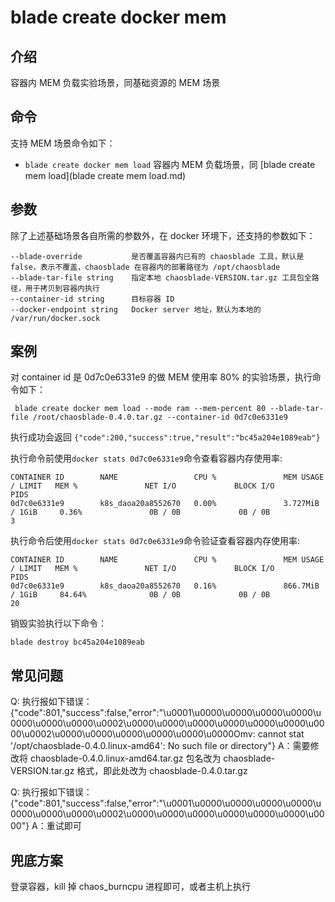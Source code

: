 # blade create docker mem

## 介绍
容器内 MEM 负载实验场景，同基础资源的 MEM 场景

## 命令
支持 MEM 场景命令如下：
* `blade create docker mem load` 容器内 MEM 负载场景，同 [blade create mem load](blade create mem load.md)

## 参数
除了上述基础场景各自所需的参数外，在 docker 环境下，还支持的参数如下：
```
--blade-override           是否覆盖容器内已有的 chaosblade 工具，默认是 false，表示不覆盖，chaosblade 在容器内的部署路径为 /opt/chaosblade
--blade-tar-file string    指定本地 chaosblade-VERSION.tar.gz 工具包全路径，用于拷贝到容器内执行
--container-id string      目标容器 ID
--docker-endpoint string   Docker server 地址，默认为本地的 /var/run/docker.sock
```

## 案例
对 container id 是 0d7c0e6331e9 的做 MEM 使用率 80% 的实验场景，执行命令如下：
```
 blade create docker mem load --mode ram --mem-percent 80 --blade-tar-file /root/chaosblade-0.4.0.tar.gz --container-id 0d7c0e6331e9
```

执行成功会返回 `{"code":200,"success":true,"result":"bc45a204e1089eab"}`

执行命令前使用```docker stats 0d7c0e6331e9```命令查看容器内存使用率:
```
CONTAINER ID        NAME                 CPU %               MEM USAGE / LIMIT   MEM %               NET I/O             BLOCK I/O           PIDS
0d7c0e6331e9        k8s_daoa20a8552670   0.00%               3.727MiB / 1GiB     0.36%               0B / 0B             0B / 0B             3
```

执行命令后使用```docker stats 0d7c0e6331e9```命令验证查看容器内存使用率:
```
CONTAINER ID        NAME                 CPU %               MEM USAGE / LIMIT   MEM %               NET I/O             BLOCK I/O           PIDS
0d7c0e6331e9        k8s_daoa20a8552670   0.16%               866.7MiB / 1GiB     84.64%              0B / 0B             0B / 0B             20
```

销毁实验执行以下命令：
```
blade destroy bc45a204e1089eab
```

## 常见问题
Q: 执行报如下错误：{"code":801,"success":false,"error":"\u0001\u0000\u0000\u0000\u0000\u0000\u0000\u0000\u0002\u0000\u0000\u0000\u0000\u0000\u0000\u0000\u0002\u0000\u0000\u0000\u0000\u0000\u0000Omv: cannot stat '/opt/chaosblade-0.4.0.linux-amd64': No such file or directory"}
A：需要修改将 chaosblade-0.4.0.linux-amd64.tar.gz 包名改为 chaosblade-VERSION.tar.gz 格式，即此处改为 chaosblade-0.4.0.tar.gz

Q: 执行报如下错误：
{"code":801,"success":false,"error":"\u0001\u0000\u0000\u0000\u0000\u0000\u0000\u0000\u0002\u0000\u0000\u0000\u0000\u0000\u0000\u0000"}
A：重试即可 


## 兜底方案
登录容器，kill 掉 chaos_burncpu 进程即可，或者主机上执行